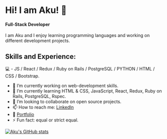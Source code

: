 # Hi! I am Aku! 👋 

#### Full-Stack Developer

I am Aku and I enjoy learning programming languages and working on different development projects.

## Skills and Experience:

💻 - JS / React / Redux / Ruby on Rails / PostgreSQL / PYTHON / HTML / CSS / Bootstrap.


- 🔭 I’m currently working on web-development skills.
- 🌱 I’m currently learning HTML & CSS, JavaScript, React, Redux, Ruby on Rails, PostgreSQL, Rspec.
- 👯 I’m looking to collaborate on open source projects.
- 📫 How to reach me: [LinkedIn](https://www.linkedin.com/in/akbar-khan-b57709182/)
- :microscope: [Portfolio](https://aakbarkhan.github.io/portfolio2/)
- ⚡ Fun fact: equal or strict equal.

[![Aku's GitHub stats](https://github-readme-stats.vercel.app/api?username=aakbarkhan)](https://github.com/anuraghazra/github-readme-stats)


